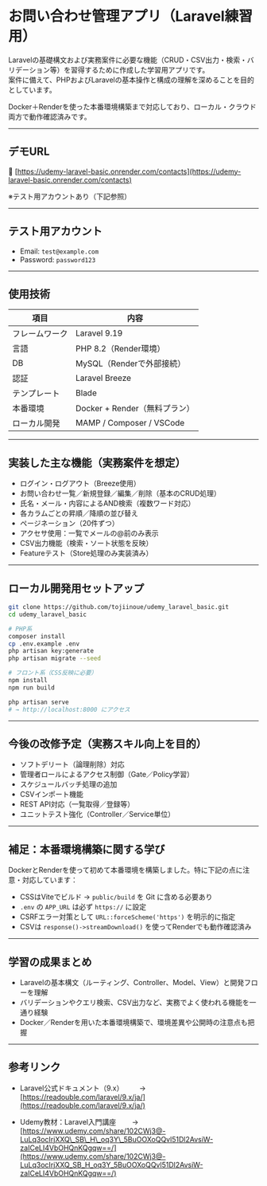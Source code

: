 # お問い合わせ管理アプリ（Laravel練習用）

Laravelの基礎構文および実務案件に必要な機能（CRUD・CSV出力・検索・バリデーション等）を習得するために作成した学習用アプリです。  
案件に備えて、PHPおよびLaravelの基本操作と構成の理解を深めることを目的としています。  

Docker＋Renderを使った本番環境構築まで対応しており、ローカル・クラウド両方で動作確認済みです。

---

## デモURL

🔗 [https://udemy-laravel-basic.onrender.com/contacts](https://udemy-laravel-basic.onrender.com/contacts)

※テスト用アカウントあり（下記参照）

---

## テスト用アカウント

- Email: `test@example.com`  
- Password: `password123`

---

## 使用技術

| 項目         | 内容                             |
|--------------|----------------------------------|
| フレームワーク | Laravel 9.19                     |
| 言語         | PHP 8.2（Render環境）             |
| DB           | MySQL（Renderで外部接続）         |
| 認証         | Laravel Breeze                    |
| テンプレート | Blade                            |
| 本番環境     | Docker + Render（無料プラン）     |
| ローカル開発 | MAMP / Composer / VSCode         |

---

## 実装した主な機能（実務案件を想定）

- ログイン・ログアウト（Breeze使用）
- お問い合わせ一覧／新規登録／編集／削除（基本のCRUD処理）
- 氏名・メール・内容によるAND検索（複数ワード対応）
- 各カラムごとの昇順／降順の並び替え
- ページネーション（20件ずつ）
- アクセサ使用：一覧でメールの@前のみ表示
- CSV出力機能（検索・ソート状態を反映）
- Featureテスト（Store処理のみ実装済み）

---

## ローカル開発用セットアップ

```bash
git clone https://github.com/tojiinoue/udemy_laravel_basic.git
cd udemy_laravel_basic

# PHP系
composer install
cp .env.example .env
php artisan key:generate
php artisan migrate --seed

# フロント系（CSS反映に必要）
npm install
npm run build

php artisan serve
# → http://localhost:8000 にアクセス
````

---

## 今後の改修予定（実務スキル向上を目的）

* ソフトデリート（論理削除）対応
* 管理者ロールによるアクセス制御（Gate／Policy学習）
* スケジュールバッチ処理の追加
* CSVインポート機能
* REST API対応（一覧取得／登録等）
* ユニットテスト強化（Controller／Service単位）

---

## 補足：本番環境構築に関する学び

DockerとRenderを使って初めて本番環境を構築しました。特に下記の点に注意・対応しています：

* CSSはViteでビルド → `public/build` を Git に含める必要あり
* `.env` の `APP_URL` は必ず `https://` に設定
* CSRFエラー対策として `URL::forceScheme('https')` を明示的に指定
* CSVは `response()->streamDownload()` を使ってRenderでも動作確認済み

---

## 学習の成果まとめ

* Laravelの基本構文（ルーティング、Controller、Model、View）と開発フローを理解
* バリデーションやクエリ検索、CSV出力など、実務でよく使われる機能を一通り経験
* Docker／Renderを用いた本番環境構築で、環境差異や公開時の注意点も把握

---

## 参考リンク

* Laravel公式ドキュメント（9.x）
    → [https://readouble.com/laravel/9.x/ja/](https://readouble.com/laravel/9.x/ja/)

* Udemy教材：Laravel入門講座
    → [https://www.udemy.com/share/102CWj3@-LuLq3ocIrjXXQ\_SB\_H\_oq3Y\_5BuOOXoQQvl51Dl2AvsiW-zaICeLI4VbOHQnKQgqw==/](https://www.udemy.com/share/102CWj3@-LuLq3ocIrjXXQ_SB_H_oq3Y_5BuOOXoQQvl51Dl2AvsiW-zaICeLI4VbOHQnKQgqw==/)
